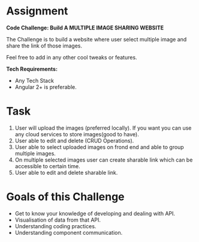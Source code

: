 # Assignment
**Code Challenge: Build A MULTIPLE IMAGE SHARING WEBSITE**

The Challenge is to build a website where user select multiple image and share the link of those images.

Feel free to add in any other cool tweaks or features.

**Tech Requirements:**

- Any Tech Stack
- Angular 2+ is preferable.

**Task**
=====

1. User will upload the images (preferred locally). If you want you can use any cloud services to store images(good to have).
2. User able to edit and delete (CRUD Operations).
3. User able to select uploaded images on frond end and able to group multiple images.
4. On multiple selected images user can create sharable link which can be accessible to certain time.
5. User able to edit and delete sharable link.

**Goals of this Challenge**
=====

- Get to know your knowledge of developing and dealing with API.
- Visualisation of data from that API.
- Understanding coding practices.
- Understanding component communication.
